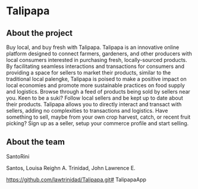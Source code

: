 # Talipapa

## About the project
Buy local, and buy fresh with Talipapa. Talipapa is an innovative online platform designed to connect farmers, gardeners, and other producers with local consumers interested in purchasing fresh, locally-sourced products. By facilitating seamless interactions and transactions for consumers and providing a space for sellers to market their products, similar to the traditional local palengke, Talipapa is poised to make a positive impact on local economies and promote more sustainable practices on food supply and logistics. Browse through a feed of products being sold by sellers near you. Keen to be a suki? Follow local sellers and be kept up to date about their products. Talipapa allows you to directly interact and transact with sellers, adding no complexities to transactions and logistics. Have something to sell, maybe from your own crop harvest, catch, or recent fruit picking? Sign up as a seller, setup your commerce profile and start selling.

## About the team

SantoRini

Santos, Louisa Reighn A. 
Trinidad, John Lawrence E. 

https://github.com/lawtrinidad/Talipapa.git# TalipapaApp